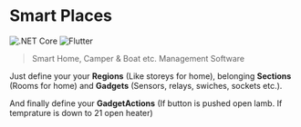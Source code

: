 # Smart Places

![.NET Core](https://github.com/ukaratas/smartplaces/workflows/.NET%20Core/badge.svg) ![Flutter](https://github.com/ukaratas/smartplaces/workflows/Flutter/badge.svg)

> Smart Home, Camper &amp; Boat etc. Management Software

Just define your your **Regions** (Like storeys for home), belonging **Sections** (Rooms for home) and **Gadgets** (Sensors, relays, swiches, sockets etc.).

And finally define your **GadgetActions** (If button is pushed open lamb. If temprature is down to 21 open heater)
